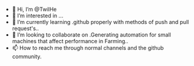 - 👋 Hi, I’m @TwilHe
- 👀 I’m interested in ...
- 🌱 I’m currently learning .github properly with methods of push  and pull request's..
- 💞️ I’m looking to collaborate on .Generating automation for small machines that affect performance in Farming..
- 📫 How to reach me through normal channels and the github community.

<!---
TwilHe/TwilHe is a ✨ special ✨ repository because its `README.md` (this file) appears on your GitHub profile.
You can click the Preview link to take a look at your changes.
a unit arrangement aaaaaaaaaaaaaaaaa.my unique mountain is faulty keyboard i can surmount because i haVe  the requisite skills
i'm tech conscious and understands its BABEL nature as we are many and having diverse coding abilities.
